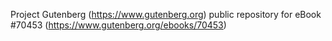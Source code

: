 Project Gutenberg (https://www.gutenberg.org) public repository for
eBook #70453 (https://www.gutenberg.org/ebooks/70453)
